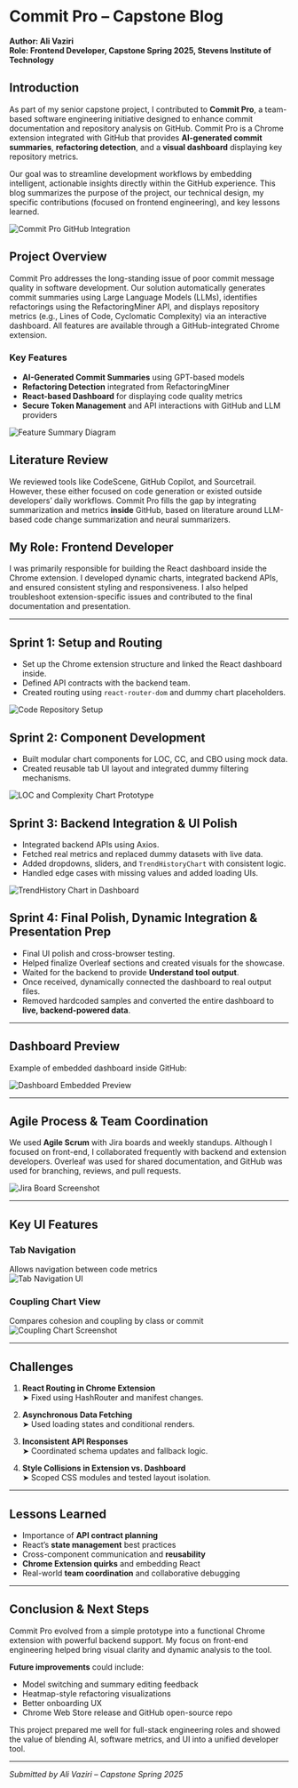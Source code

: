 # Commit Pro – Capstone Blog  
**Author: Ali Vaziri**  
**Role: Frontend Developer, Capstone Spring 2025, Stevens Institute of Technology**

## Introduction

As part of my senior capstone project, I contributed to **Commit Pro**, a team-based software engineering initiative designed to enhance commit documentation and repository analysis on GitHub. Commit Pro is a Chrome extension integrated with GitHub that provides **AI-generated commit summaries**, **refactoring detection**, and a **visual dashboard** displaying key repository metrics.

Our goal was to streamline development workflows by embedding intelligent, actionable insights directly within the GitHub experience. This blog summarizes the purpose of the project, our technical design, my specific contributions (focused on frontend engineering), and key lessons learned.

![Commit Pro GitHub Integration](screenshot1.png)

## Project Overview

Commit Pro addresses the long-standing issue of poor commit message quality in software development. Our solution automatically generates commit summaries using Large Language Models (LLMs), identifies refactorings using the RefactoringMiner API, and displays repository metrics (e.g., Lines of Code, Cyclomatic Complexity) via an interactive dashboard. All features are available through a GitHub-integrated Chrome extension.

### Key Features

- **AI-Generated Commit Summaries** using GPT-based models  
- **Refactoring Detection** integrated from RefactoringMiner  
- **React-based Dashboard** for displaying code quality metrics  
- **Secure Token Management** and API interactions with GitHub and LLM providers  

![Feature Summary Diagram](screenshot9.png)

## Literature Review

We reviewed tools like CodeScene, GitHub Copilot, and Sourcetrail. However, these either focused on code generation or existed outside developers’ daily workflows. Commit Pro fills the gap by integrating summarization and metrics **inside** GitHub, based on literature around LLM-based code change summarization and neural summarizers.

## My Role: Frontend Developer

I was primarily responsible for building the React dashboard inside the Chrome extension. I developed dynamic charts, integrated backend APIs, and ensured consistent styling and responsiveness. I also helped troubleshoot extension-specific issues and contributed to the final documentation and presentation.

---

## Sprint 1: Setup and Routing

- Set up the Chrome extension structure and linked the React dashboard inside.
- Defined API contracts with the backend team.
- Created routing using `react-router-dom` and dummy chart placeholders.

![Code Repository Setup](screenshot5.png)

## Sprint 2: Component Development

- Built modular chart components for LOC, CC, and CBO using mock data.
- Created reusable tab UI layout and integrated dummy filtering mechanisms.

![LOC and Complexity Chart Prototype](screenshot2.png)

## Sprint 3: Backend Integration & UI Polish

- Integrated backend APIs using Axios.
- Fetched real metrics and replaced dummy datasets with live data.
- Added dropdowns, sliders, and `TrendHistoryChart` with consistent logic.
- Handled edge cases with missing values and added loading UIs.

![TrendHistory Chart in Dashboard](screenshot3.png)

## Sprint 4: Final Polish, Dynamic Integration & Presentation Prep

- Final UI polish and cross-browser testing.
- Helped finalize Overleaf sections and created visuals for the showcase.
- Waited for the backend to provide **Understand tool output**.
- Once received, dynamically connected the dashboard to real output files.
- Removed hardcoded samples and converted the entire dashboard to **live, backend-powered data**.

---

## Dashboard Preview

Example of embedded dashboard inside GitHub:

![Dashboard Embedded Preview](screenshot6.png)

---

## Agile Process & Team Coordination

We used **Agile Scrum** with Jira boards and weekly standups. Although I focused on front-end, I collaborated frequently with backend and extension developers. Overleaf was used for shared documentation, and GitHub was used for branching, reviews, and pull requests.

![Jira Board Screenshot](screenshot4.png)

---

## Key UI Features

### Tab Navigation  
Allows navigation between code metrics  
![Tab Navigation UI](screenshot7.png)

### Coupling Chart View  
Compares cohesion and coupling by class or commit  
![Coupling Chart Screenshot](screenshot8.png)

---

## Challenges

1. **React Routing in Chrome Extension**  
   ➤ Fixed using HashRouter and manifest changes.

2. **Asynchronous Data Fetching**  
   ➤ Used loading states and conditional renders.

3. **Inconsistent API Responses**  
   ➤ Coordinated schema updates and fallback logic.

4. **Style Collisions in Extension vs. Dashboard**  
   ➤ Scoped CSS modules and tested layout isolation.

---

## Lessons Learned

- Importance of **API contract planning**
- React’s **state management** best practices
- Cross-component communication and **reusability**
- **Chrome Extension quirks** and embedding React
- Real-world **team coordination** and collaborative debugging

---

## Conclusion & Next Steps

Commit Pro evolved from a simple prototype into a functional Chrome extension with powerful backend support. My focus on front-end engineering helped bring visual clarity and dynamic analysis to the tool.

**Future improvements** could include:
- Model switching and summary editing feedback
- Heatmap-style refactoring visualizations
- Better onboarding UX
- Chrome Web Store release and GitHub open-source repo

This project prepared me well for full-stack engineering roles and showed the value of blending AI, software metrics, and UI into a unified developer tool.

---

*Submitted by Ali Vaziri – Capstone Spring 2025*
